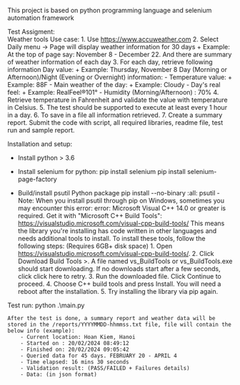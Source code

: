 This project is based on python programming language and selenium automation framework

Test Assigment:  
    Weather tools Use case: 
    1. Use https://www.accuweather.com 
    2. Select Daily menu -> Page will display weather information for 30 days 
    + Example: At the top of page say: November 8 - December 22. And there are summary of weather information of each day 
    3. For each day, retrieve following information 
    Day value: 
    + Example: Thursday, November 8 
    Day (Morning or Afternoon)/Night (Evening or Overnight) information: 
    - Temperature value: 
    + Example: 88F 
    - Main weather of the day: 
    + Example: Cloudy 
    - Day's real feel: 
    + Example: RealFeel®101° 
    - Humidity (Morning/Afternoon) : 70% 
    4. Retrieve temperature in Fahrenheit and validate the value with temperature in Celsius. 
    5. The test should be supported to execute at least every 1 hour in a day. 
    6. To save in a file all information retrieved. 
    7. Create a summary report. 
    Submit the code with script, all required libraries, readme file, test run and sample report. 

Installation and setup:
 - Install python > 3.6
 - Install selenium for python:
        pip install selenium
        pip install selenium-page-factory

 - Build/install psutil Python package
        pip install --no-binary :all: psutil
        - Note:
            When you install psutil through pip on Windows, sometimes you may encounter this error:
            error: Microsoft Visual C++ 14.0 or greater is required. Get it with "Microsoft C++ Build Tools": https://visualstudio.microsoft.com/visual-cpp-build-tools/
            This means the library you're installing has code written in other languages and needs additional tools to install. To install these tools, follow the following steps: (Requires 6GB+ disk space)
            1. Open https://visualstudio.microsoft.com/visual-cpp-build-tools/.
            2. Click Download Build Tools >. A file named vs_BuildTools or vs_BuildTools.exe should start downloading. If no downloads start after a few seconds, click click here to retry.
            3. Run the downloaded file. Click Continue to proceed.
            4. Choose C++ build tools and press Install. You will need a reboot after the installation.
            5. Try installing the library via pip again.

Test run:
    python .\main.py

    After the test is done, a summary report and weather data will be stored in the /reports/YYYYMMDD-hhmmss.txt file, file will contain the below info (example):
        - Current location: Hoan Kiem, Hanoi
        - Started on : 20/02/2024 08:49:12
        - Finished on: 20/02/2024 09:05:42
        - Queried data for 45 days. FEBRUARY 20 - APRIL 4
        - Time elapsed: 16 mins 30 seconds
        - Validation result: (PASS/FAILED + Failures details)
        - Data: (in json format)

